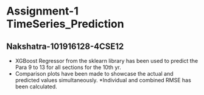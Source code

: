# Assignment-1 TimeSeries_Prediction
## Nakshatra-101916128-4CSE12 

* XGBoost Regressor from the sklearn library has been used to predict the Para 9 to 13 for all sections for the 10th yr.
* Comparison plots have been made to showcase the actual and predicted values simultaneously.
*Individual and combined RMSE has been calculated.
